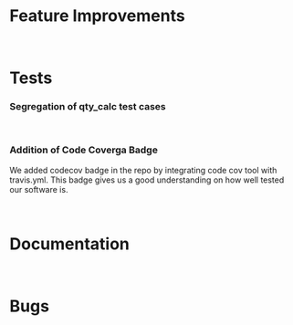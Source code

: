 <h1> Feature Improvements</h1>
<br>
<h1> Tests </h1>
<h3>Segregation of qty_calc test cases </h3>
<br>
<h3>Addition of Code Coverga Badge </h3>
<p>We added codecov badge in the repo by integrating code cov tool with travis.yml. This badge gives us a good understanding on how well tested our software is. </p>

<br>
<h1> Documentation </h1>

<br>
<h1> Bugs </h1>
